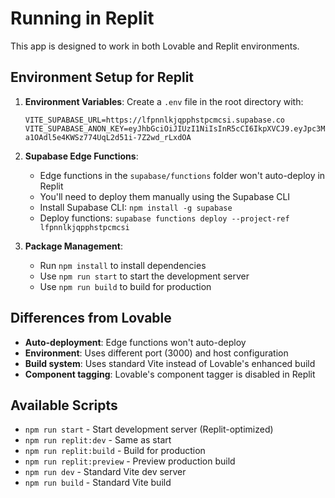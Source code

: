 # Running in Replit

This app is designed to work in both Lovable and Replit environments.

## Environment Setup for Replit

1. **Environment Variables**: Create a `.env` file in the root directory with:
   ```
   VITE_SUPABASE_URL=https://lfpnnlkjqpphstpcmcsi.supabase.co
   VITE_SUPABASE_ANON_KEY=eyJhbGciOiJIUzI1NiIsInR5cCI6IkpXVCJ9.eyJpc3MiOiJzdXBhYmFzZSIsInJlZiI6ImxmcG5ubGtqcXBwaHN0cGNtY3NpIiwicm9sZSI6ImFub24iLCJpYXQiOjE3NTY1NzQ2NTksImV4cCI6MjA3MjE1MDY1OX0.zLnIk-a1OAdl5e4KWSz774UqL2d51i-7Z2wd_rLxdOA
   ```

2. **Supabase Edge Functions**: 
   - Edge functions in the `supabase/functions` folder won't auto-deploy in Replit
   - You'll need to deploy them manually using the Supabase CLI
   - Install Supabase CLI: `npm install -g supabase`
   - Deploy functions: `supabase functions deploy --project-ref lfpnnlkjqpphstpcmcsi`

3. **Package Management**:
   - Run `npm install` to install dependencies
   - Use `npm run start` to start the development server
   - Use `npm run build` to build for production

## Differences from Lovable

- **Auto-deployment**: Edge functions won't auto-deploy
- **Environment**: Uses different port (3000) and host configuration
- **Build system**: Uses standard Vite instead of Lovable's enhanced build
- **Component tagging**: Lovable's component tagger is disabled in Replit

## Available Scripts

- `npm run start` - Start development server (Replit-optimized)
- `npm run replit:dev` - Same as start
- `npm run replit:build` - Build for production
- `npm run replit:preview` - Preview production build
- `npm run dev` - Standard Vite dev server
- `npm run build` - Standard Vite build